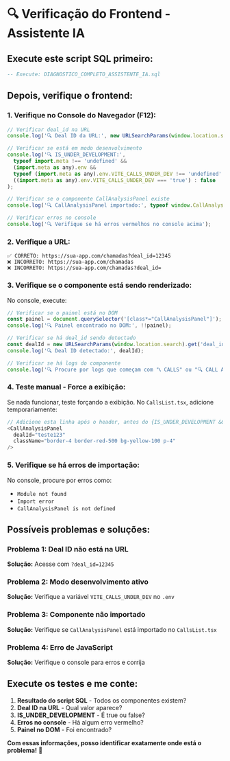# 🔍 Verificação do Frontend - Assistente IA

## **Execute este script SQL primeiro:**
```sql
-- Execute: DIAGNOSTICO_COMPLETO_ASSISTENTE_IA.sql
```

## **Depois, verifique o frontend:**

### **1. Verifique no Console do Navegador (F12):**

```javascript
// Verificar deal_id na URL
console.log('🔍 Deal ID da URL:', new URLSearchParams(window.location.search).get('deal_id'));

// Verificar se está em modo desenvolvimento
console.log('🔍 IS_UNDER_DEVELOPMENT:', 
  typeof import.meta !== 'undefined' && 
  (import.meta as any).env && 
  typeof (import.meta as any).env.VITE_CALLS_UNDER_DEV !== 'undefined' ? 
  ((import.meta as any).env.VITE_CALLS_UNDER_DEV === 'true') : false
);

// Verificar se o componente CallAnalysisPanel existe
console.log('🔍 CallAnalysisPanel importado:', typeof window.CallAnalysisPanel !== 'undefined');

// Verificar erros no console
console.log('🔍 Verifique se há erros vermelhos no console acima');
```

### **2. Verifique a URL:**
```
✅ CORRETO: https://sua-app.com/chamadas?deal_id=12345
❌ INCORRETO: https://sua-app.com/chamadas
❌ INCORRETO: https://sua-app.com/chamadas?deal_id=
```

### **3. Verifique se o componente está sendo renderizado:**

No console, execute:
```javascript
// Verificar se o painel está no DOM
const painel = document.querySelector('[class*="CallAnalysisPanel"]');
console.log('🔍 Painel encontrado no DOM:', !!painel);

// Verificar se há deal_id sendo detectado
const dealId = new URLSearchParams(window.location.search).get('deal_id');
console.log('🔍 Deal ID detectado:', dealId);

// Verificar se há logs do componente
console.log('🔍 Procure por logs que começam com "📞 CALLS" ou "🔍 CALL ANALYSIS"');
```

### **4. Teste manual - Force a exibição:**

Se nada funcionar, teste forçando a exibição. No `CallsList.tsx`, adicione temporariamente:

```typescript
// Adicione esta linha após o header, antes do {IS_UNDER_DEVELOPMENT && (
<CallAnalysisPanel 
  dealId="teste123" 
  className="border-4 border-red-500 bg-yellow-100 p-4"
/>
```

### **5. Verifique se há erros de importação:**

No console, procure por erros como:
- `Module not found`
- `Import error`
- `CallAnalysisPanel is not defined`

## **Possíveis problemas e soluções:**

### **Problema 1: Deal ID não está na URL**
**Solução:** Acesse com `?deal_id=12345`

### **Problema 2: Modo desenvolvimento ativo**
**Solução:** Verifique a variável `VITE_CALLS_UNDER_DEV` no `.env`

### **Problema 3: Componente não importado**
**Solução:** Verifique se `CallAnalysisPanel` está importado no `CallsList.tsx`

### **Problema 4: Erro de JavaScript**
**Solução:** Verifique o console para erros e corrija

## **Execute os testes e me conte:**

1. **Resultado do script SQL** - Todos os componentes existem?
2. **Deal ID na URL** - Qual valor aparece?
3. **IS_UNDER_DEVELOPMENT** - É true ou false?
4. **Erros no console** - Há algum erro vermelho?
5. **Painel no DOM** - Foi encontrado?

**Com essas informações, posso identificar exatamente onde está o problema!** 🎯
